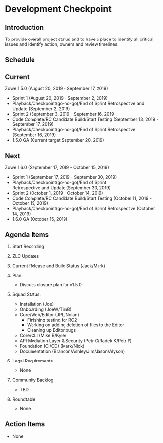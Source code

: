 # Development Checkpoint

Introduction
------------
To provide overall project status and to have a place to identify all critical issues and identify action, owners and review timelines.

Schedule
--------

Current
-------

Zowe 1.5.0 (August 20, 2019 - September 17, 2019)
- Sprint 1 (August 20, 2019 - September 2, 2019)
- Playback/Checkpoint(go-no-go)/End of Sprint Retrospective and Update (September 2, 2019)
- Sprint 2 (September 3, 2019 - September 16, 2019
- Code Complete/RC Candidate Build/Start Testing (September 13, 2019 - September 17, 2019)
- Playback/Checkpoint(go-no-go)/End of Sprint Retrospective (September 16, 2019)
- 1.5.0 GA (Current target September 20, 2019)

Next
----

Zowe 1.6.0 (September 17, 2019 - October 15, 2019)
- Sprint 1 (September 17, 2019 - September 30, 2019)
- Playback/Checkpoint(go-no-go)/End of Sprint Retrospective and Update (September 30, 2019)
- Sprint 2 (October 1, 2019 - October 14, 2019)
- Code Complete/RC Candidate Build/Start Testing (October 11, 2019 - October 15, 2019)
- Playback/Checkpoint(go-no-go)/End of Sprint Retrospective (October 14, 2019)
- 1.6.0 GA (October 15, 2019)

Agenda Items
------------
1. Start Recording
2. ZLC Updates
3. Current Release and Build Status (Jack/Mark)
4. Plan:
    - Discuss closure plan for v1.5.0
5. Squad Status:
    - Installation (Joe)
    - Onboarding (JoeW/TimB)
    - Core/Web/Editor (JPL/Nolan)
        - Finishing testing for RC2
        - Working on adding deletion of files to the Editor
        - Cleaning up Editor bugs
    - Core/CLI (Mike B/Kyle)
    - API Mediation Layer & Security (Petr G/Radek K/Petr P)
    - Foundation (CI/CD) (Mark/Nick)
    - Documentation (Brandon/Ashley/Jim/Jason/Alyson)

6. Legal Requirements
    - None

7. Community Backlog
    - TBD
8. Roundtable
    - None

Action Items
------------
- None
